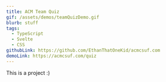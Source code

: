 ```yaml
---
title: ACM Team Quiz
gif: /assets/demos/teamQuizDemo.gif
blurb: stuff
tags:
  - TypeScript
  - Svelte
  - CSS
githubLink: https://github.com/EthanThatOneKid/acmcsuf.com
demoLink: https://acmcsuf.com/quiz
---
```


This is a project :)
